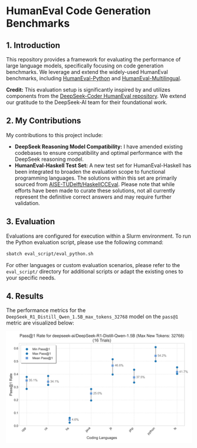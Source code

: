# HumanEval Code Generation Benchmarks

## 1. Introduction

This repository provides a framework for evaluating the performance of large language models, specifically focusing on code generation benchmarks. We leverage and extend the widely-used HumanEval benchmarks, including [HumanEval-Python](https://huggingface.co/datasets/openai_humaneval) and [HumanEval-Multilingual](https://huggingface.co/datasets/nuprl/MultiPL-E).

**Credit:** This evaluation setup is significantly inspired by and utilizes components from the [DeepSeek-Coder HumanEval repository](https://github.com/deepseek-ai/DeepSeek-Coder/tree/main/Evaluation/HumanEval). We extend our gratitude to the DeepSeek-AI team for their foundational work.

## 2. My Contributions

My contributions to this project include:

*   **DeepSeek Reasoning Model Compatibility:** I have amended existing codebases to ensure compatibility and optimal performance with the DeepSeek reasoning model.
*   **HumanEval-Haskell Test Set:** A new test set for HumanEval-Haskell has been integrated to broaden the evaluation scope to functional programming languages. The solutions within this set are primarily sourced from [AISE-TUDelft/HaskellCCEval](https://github.com/AISE-TUDelft/HaskellCCEval). Please note that while efforts have been made to curate these solutions, not all currently represent the definitive correct answers and may require further validation.

## 3. Evaluation

Evaluations are configured for execution within a Slurm environment. To run the Python evaluation script, please use the following command:

```bash
sbatch eval_script/eval_python.sh
```

For other languages or custom evaluation scenarios, please refer to the `eval_script/` directory for additional scripts or adapt the existing ones to your specific needs.

## 4. Results

The performance metrics for the `DeepSeek_R1_Distill_Qwen_1.5B_max_tokens_32768` model on the `pass@1` metric are visualized below:

![Pass@1 Range Chart](result/pass_at_1_range_chart_deepseek_ai_DeepSeek_R1_Distill_Qwen_1.5B_max_tokens_32768.png)